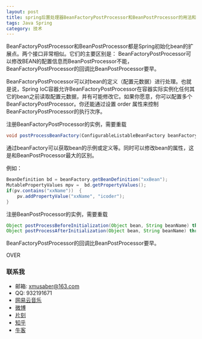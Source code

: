 ```yaml
---
layout: post
title: spring后置处理器BeanFactoryPostProcessor和BeanPostProcessor的用法和区别
tags: Java Spring
category: 技术
---
```


BeanFactoryPostProcessor和BeanPostProcessor都是Spring初始化bean的扩展点。两个接口非常相似。它们的主要区别是： BeanFactoryPostProcessor可以修改BEAN的配置信息而BeanPostProcessor不能，BeanFactoryPostProcessor的回调比BeanPostProcessor要早。
 
BeanFactoryPostProcessor可以对bean的定义（配置元数据）进行处理。也就是说，Spring IoC容器允许BeanFactoryPostProcessor在容器实际实例化任何其它的bean之前读取配置元数据，并有可能修改它。如果你愿意，你可以配置多个BeanFactoryPostProcessor。你还能通过设置 order 属性来控制BeanFactoryPostProcessor的执行次序。

注册BeanFactoryPostProcessor的实例，需要重载

```java
void postProcessBeanFactory(ConfigurableListableBeanFactory beanFactory) throws BeansException;
```

通过beanFactory可以获取bean的示例或定义等。同时可以修改bean的属性，这是和BeanPostProcessor最大的区别。

例如：

```java
BeanDefinition bd = beanFactory.getBeanDefinition("xxBean");  
MutablePropertyValues mpv =  bd.getPropertyValues();  
if(pv.contains("xxName"))  {  
    pv.addPropertyValue("xxName", "icoder");  
}
```

注册BeanPostProcessor的实例，需要重载

```java
Object postProcessBeforeInitialization(Object bean, String beanName) throws BeansException;
Object postProcessAfterInitialization(Object bean, String beanName) throws BeansException;
```

BeanFactoryPostProcessor的回调比BeanPostProcessor要早。

OVER

### 联系我

- 邮箱: xmusaber@163.com
- QQ: 932191671
- [网易云音乐](http://music.163.com/#/user/home?id=63589002)
- [微博](http://weibo.com/u/1662536394)
- [片刻](http://pianke.me/profile/1924980/)
- [知乎](https://www.zhihu.com/people/tao-xiao-xiao-99)
- [牛客](http://www.nowcoder.com/profile/213475)
